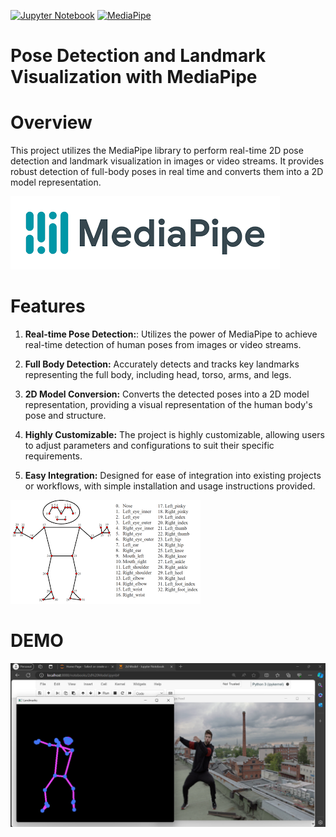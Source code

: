 [![Jupyter Notebook](https://img.shields.io/badge/Jupyter%20Notebook-%23F37626.svg?style=flat&logo=jupyter&logoColor=white)](https://jupyter.org/)
[![MediaPipe](https://img.shields.io/badge/Hugging%20Face-%2334D058.svg?style=flat&logo=hugging-face&logoColor=white)](https://developers.google.com/mediapipe)


# Pose Detection and Landmark Visualization with MediaPipe

# Overview

This project utilizes the MediaPipe library to perform real-time 2D pose detection and landmark visualization in images or video streams. It provides robust detection of full-body poses in real time and converts them into a 2D model representation.



![Inputs](Mediapipe.png)

# Features

1) **Real-time Pose Detection:**: Utilizes the power of MediaPipe to achieve real-time detection of human poses from images or video streams.

2) **Full Body Detection:** Accurately detects and tracks key landmarks representing the full body, including head, torso, arms, and legs.

3) **2D Model Conversion:** Converts the detected poses into a 2D model representation, providing a visual representation of the human body's pose and structure.

4) **Highly Customizable:** The project is highly customizable, allowing users to adjust parameters and configurations to suit their specific requirements.

5) **Easy Integration:** Designed for ease of integration into existing projects or workflows, with simple installation and usage instructions provided.

![Inputs](pose_Detection.png)

# DEMO

![Inputs](Demo_.png)


   


